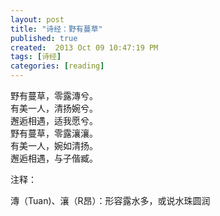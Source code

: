 ```yaml
---
layout: post
title: "诗经：野有蔓草"
published: true
created:  2013 Oct 09 10:47:19 PM
tags: [诗经]
categories: [reading]
---
```


野有蔓草，零露漙兮。  
有美一人，清扬婉兮。  
邂逅相遇，适我愿兮。  
野有蔓草，零露瀼瀼。  
有美一人，婉如清扬。  
邂逅相遇，与子偕臧。  

注释：

漙（Tuan)、瀼（R昂）：形容露水多，或说水珠圆润

